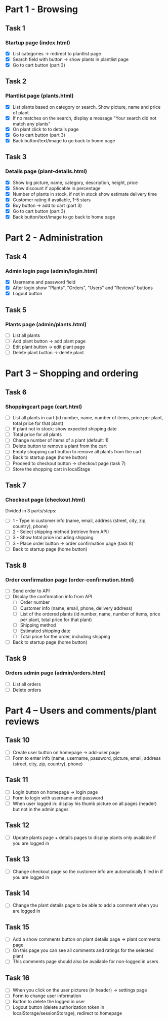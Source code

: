 # Part 1 - Browsing

## Task 1

### Startup page (index.html)

- [x] List categories -> redirect to plantlist page
- [x] Search field with button -> show plants in plantlist page
- [x] Go to cart button (part 3)

## Task 2

### Plantlist page (plants.html)

- [x] List plants based on category or search. Show picture, name and price of plant
- [x] If no matches on the search, display a message "Your search did not match any plants"
- [x] On plant click to to details page
- [x] Go to cart button (part 3)
- [x] Back button/text/image to go back to home page

## Task 3

### Details page (plant-details.html)

- [x] Show big picture, name, category, description, height, price
- [x] Show discount if applicable in percentage
- [x] Number of plants in stock, if not in stock show estimate delivery time
- [x] Customer rating if available, 1-5 stars
- [x] Buy button -> add to cart (part 3)
- [x] Go to cart button (part 3)
- [x] Back button/text/image to go back to home page

# Part 2 - Administration

## Task 4

### Admin login page (admin/login.html)

- [x] Username and password field
- [x] After login show "Plants", "Orders", "Users" and "Reviews" buttons
- [x] Logout button

## Task 5

### Plants page (admin/plants.html)

- [ ] List all plants
- [ ] Add plant button -> add plant page
- [ ] Edit plant button -> edit plant page
- [ ] Delete plant button -> delete plant

# Part 3 – Shopping and ordering

## Task 6

### Shoppingcart page (cart.html)

- [ ] List all plants in cart (id number, name, number of items, price per plant, total price for that plant)
- [ ] If plant not in stock: show expected shipping date
- [ ] Total price for all plants
- [ ] Change number of items of a plant (default: 1)
- [ ] Delete button to remove a plant from the cart
- [ ] Empty shopping cart button to remove all plants from the cart
- [ ] Back to startup page (home button)
- [ ] Proceed to checkout button -> checkout page (task 7)
- [ ] Store the shopping cart in localStage

## Task 7

### Checkout page (checkout.html)

Divided in 3 parts/steps:

- [ ] 1 - Type in customer info (name, email, address (street, city, zip, country), phone)
- [ ] 2 - Select shipping method (retrieve from API)
- [ ] 3 - Show total price including shipping
- [ ] 3 - Place order button -> order confirmation page (task 8)
- [ ] Back to startup page (home button)

## Task 8

### Order confirmation page (order-confirmation.html)

- [ ] Send order to API
- [ ] Display the confirmation info from API
  - [ ] Order number
  - [ ] Customer info (name, email, phone, delivery address)
  - [ ] List of the ordered plants (id number, name, number of items, price per plant, total price for that plant)
  - [ ] Shipping method
  - [ ] Estimated shipping date
  - [ ] Total price for the order, including shipping
- [ ] Back to startup page (home button)

## Task 9

### Orders admin page (admin/orders.html)

- [ ] List all orders
- [ ] Delete orders

# Part 4 – Users and comments/plant reviews

## Task 10

- [ ] Create user button on homepage -> add-user page
- [ ] Form to enter info (name, username, password, picture, email, address (street, city, zip, country), phone)

## Task 11

- [ ] Login button on homepage -> login page
- [ ] Form to login with username and password
- [ ] When user logged in: display his thumb picture on all pages (header) but not in the admin pages

## Task 12

- [ ] Update plants page + details pages to display plants only available if you are logged in

## Task 13

- [ ] Change checkout page so the customer info are automatically filled in if you are logged in

## Task 14

- [ ] Change the plant details page to be able to add a comment when you are logged in

## Task 15

- [ ] Add a show comments button on plant details page -> plant comments page
- [ ] On this page you can see all comments and ratings for the selected plant
- [ ] This comments page should also be available for non-logged in users

## Task 16

- [ ] When you click on the user pictures (in header) -> settings page
- [ ] Form to change user information
- [ ] Button to delete the logged in user
- [ ] Logout button (delete authorization token in localStorage/sessionStorage), redirect to homepage

